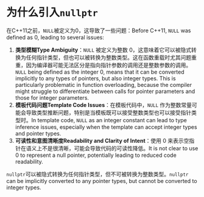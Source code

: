 # 为什么引入`nullptr`

在C++11之前，`NULL`被定义为0，这导致了一些问题：Before C++11, `NULL` was defined as 0, leading to several issues:

1. **类型模糊Type Ambiguity**：`NULL` 被定义为整数 0，这意味着它可以被隐式转换为任何指针类型，但也可以被转换为整数类型。这在函数重载时尤其问题重重，因为编译器可能无法区分是指向指针参数的调用还是整数参数的调用。`NULL` being defined as the integer 0, means that it can be converted implicitly to any types of pointers, but also integer types. This is particularly problematic in function overloading, because the compiler might struggle to differentiate between calls for pointer parameters and  those for integer parameters.
2. **模板代码问题Template Code Issues**：在模板代码中，`NULL` 作为整数常量可能会导致类型推断问题，特别是当模板既可以接受整数类型也可以接受指针类型时。In template code, `NULL` as an integer constant can lead to type inference issues, especially when the template can accept integer types and pointer types. 
3. **可读性和意图清晰度Readability and Clarity of Intent**：使用 0 来表示空指针在语义上不是很清晰，可能会导致代码的可读性降低。It is not clear to use 0 to represent a null pointer, potentially leading to reduced code readability.

`nullptr`可以被隐式转换为任何指针类型，但不可被转换为整数类型。`nullptr` can be implicitly converted to any pointer types, but cannot be converted to integer types.


